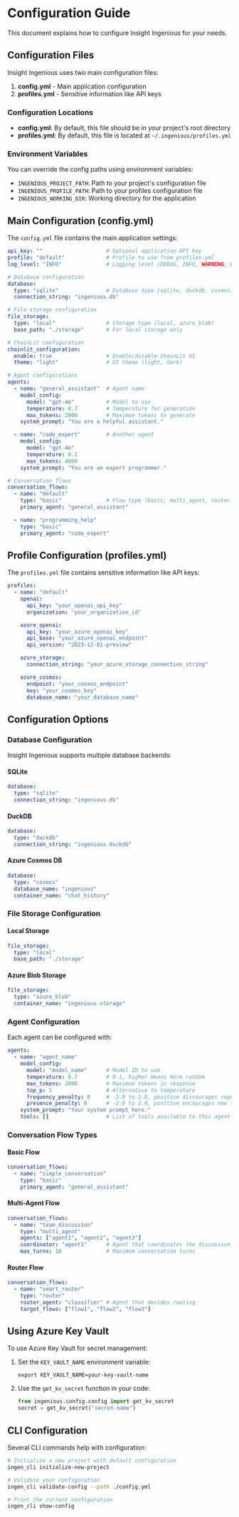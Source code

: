 # Configuration Guide

This document explains how to configure Insight Ingenious for your needs.

## Configuration Files

Insight Ingenious uses two main configuration files:

1. **config.yml** - Main application configuration
2. **profiles.yml** - Sensitive information like API keys

### Configuration Locations

- **config.yml**: By default, this file should be in your project's root directory
- **profiles.yml**: By default, this file is located at `~/.ingenious/profiles.yml`

### Environment Variables

You can override the config paths using environment variables:

- `INGENIOUS_PROJECT_PATH`: Path to your project's configuration file
- `INGENIOUS_PROFILE_PATH`: Path to your profiles configuration file
- `INGENIOUS_WORKING_DIR`: Working directory for the application

## Main Configuration (config.yml)

The `config.yml` file contains the main application settings:

```yaml
api_key: ""                    # Optional application API key
profile: "default"             # Profile to use from profiles.yml
log_level: "INFO"              # Logging level (DEBUG, INFO, WARNING, ERROR)

# Database configuration
database:
  type: "sqlite"               # Database type (sqlite, duckdb, cosmos)
  connection_string: "ingenious.db"

# File storage configuration
file_storage:
  type: "local"                # Storage type (local, azure_blob)
  base_path: "./storage"       # For local storage only

# ChainLit configuration
chainlit_configuration:
  enable: true                 # Enable/disable ChainLit UI
  theme: "light"               # UI theme (light, dark)

# Agent configurations
agents:
  - name: "general_assistant"  # Agent name
    model_config:
      model: "gpt-4o"          # Model to use
      temperature: 0.7         # Temperature for generation
      max_tokens: 2000         # Maximum tokens to generate
    system_prompt: "You are a helpful assistant."

  - name: "code_expert"        # Another agent
    model_config:
      model: "gpt-4o"
      temperature: 0.1
      max_tokens: 4000
    system_prompt: "You are an expert programmer."

# Conversation flows
conversation_flows:
  - name: "default"
    type: "basic"              # Flow type (basic, multi_agent, router)
    primary_agent: "general_assistant"

  - name: "programming_help"
    type: "basic"
    primary_agent: "code_expert"
```

## Profile Configuration (profiles.yml)

The `profiles.yml` file contains sensitive information like API keys:

```yaml
profiles:
  - name: "default"
    openai:
      api_key: "your_openai_api_key"
      organization: "your_organization_id"

    azure_openai:
      api_key: "your_azure_openai_key"
      api_base: "your_azure_openai_endpoint"
      api_version: "2023-12-01-preview"

    azure_storage:
      connection_string: "your_azure_storage_connection_string"

    azure_cosmos:
      endpoint: "your_cosmos_endpoint"
      key: "your_cosmos_key"
      database_name: "your_database_name"
```

## Configuration Options

### Database Configuration

Insight Ingenious supports multiple database backends:

#### SQLite
```yaml
database:
  type: "sqlite"
  connection_string: "ingenious.db"
```

#### DuckDB
```yaml
database:
  type: "duckdb"
  connection_string: "ingenious.duckdb"
```

#### Azure Cosmos DB
```yaml
database:
  type: "cosmos"
  database_name: "ingenious"
  container_name: "chat_history"
```

### File Storage Configuration

#### Local Storage
```yaml
file_storage:
  type: "local"
  base_path: "./storage"
```

#### Azure Blob Storage
```yaml
file_storage:
  type: "azure_blob"
  container_name: "ingenious-storage"
```

### Agent Configuration

Each agent can be configured with:

```yaml
agents:
  - name: "agent_name"
    model_config:
      model: "model_name"      # Model ID to use
      temperature: 0.7         # 0-1, higher means more random
      max_tokens: 2000         # Maximum tokens in response
      top_p: 1                 # Alternative to temperature
      frequency_penalty: 0     # -2.0 to 2.0, positive discourages repetition
      presence_penalty: 0      # -2.0 to 2.0, positive encourages new topics
    system_prompt: "Your system prompt here."
    tools: []                  # List of tools available to this agent
```

### Conversation Flow Types

#### Basic Flow
```yaml
conversation_flows:
  - name: "simple_conversation"
    type: "basic"
    primary_agent: "general_assistant"
```

#### Multi-Agent Flow
```yaml
conversation_flows:
  - name: "team_discussion"
    type: "multi_agent"
    agents: ["agent1", "agent2", "agent3"]
    coordinator: "agent1"      # Agent that coordinates the discussion
    max_turns: 10              # Maximum conversation turns
```

#### Router Flow
```yaml
conversation_flows:
  - name: "smart_router"
    type: "router"
    router_agent: "classifier" # Agent that decides routing
    target_flows: ["flow1", "flow2", "flow3"]
```

## Using Azure Key Vault

To use Azure Key Vault for secret management:

1. Set the `KEY_VAULT_NAME` environment variable:
   ```
   export KEY_VAULT_NAME=your-key-vault-name
   ```

2. Use the `get_kv_secret` function in your code:
   ```python
   from ingenious.config.config import get_kv_secret
   secret = get_kv_secret("secret-name")
   ```

## CLI Configuration

Several CLI commands help with configuration:

```bash
# Initialize a new project with default configuration
ingen_cli initialize-new-project

# Validate your configuration
ingen_cli validate-config --path ./config.yml

# Print the current configuration
ingen_cli show-config
```

